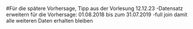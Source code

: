 #Für die spätere Vorhersage, Tipp aus der Vorlesung 12.12.23
-Datensatz erweitern für die Vorhersage: 01.08.2018 bis zum 31.07.2019
-full join damit alle weiteren Daten erhalten bleiben

